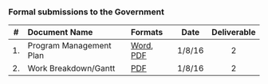 ### Formal submissions to the Government

\# | Document Name |Formats | Date | Deliverable
:---: | :--- | :--- | :---: | :---:
1. | Program Management Plan | [Word](/Submissions/VistAMetadata_PMPv1.0.doc), [PDF](/Submissions/VistAMetadata_PMPv1.0.pdf) | 1/8/16 | 2 
2. | Work Breakdown/Gantt | [PDF](/Submissions/VistAMetadata_WBSv1.0.pdf) | 1/8/16 | 2

